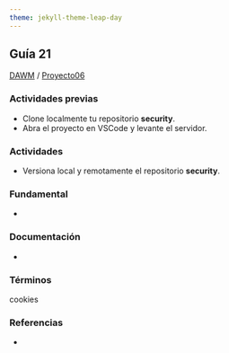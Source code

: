 ```yaml
---
theme: jekyll-theme-leap-day
---
```


## Guía 21

[DAWM](/DAWM/) / [Proyecto06](/DAWM/proyectos/2023/proyecto06)

### Actividades previas

* Clone localmente tu repositorio **security**.
* Abra el proyecto en VSCode y levante el servidor.

### Actividades

* Versiona local y remotamente el repositorio **security**.

### Fundamental

* 

### Documentación

* 

### Términos

cookies

### Referencias

* 
